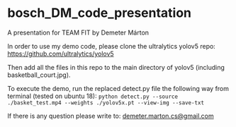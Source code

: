 # bosch_DM_code_presentation
A presentation for TEAM FIT by Demeter Márton


In order to use my demo code, please clone the ultralytics yolov5 repo: https://github.com/ultralytics/yolov5

Then add all the files in this repo to the main directory of yolov5 (including basketball_court.jpg).

To execute the demo, run the replaced detect.py file the following way from terminal (tested on ubuntu 18):
`python detect.py --source ./basket_test.mp4 --weights ./yolov5x.pt --view-img --save-txt`

If there is any question please write to: demeter.marton.cs@gmail.com
 
